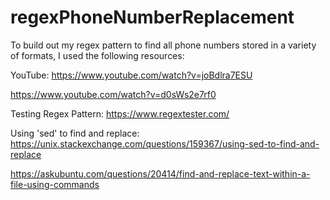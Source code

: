 # regexPhoneNumberReplacement

To build out my regex pattern to find all phone numbers stored in a variety of formats, I used the following resources:

YouTube:
https://www.youtube.com/watch?v=joBdlra7ESU

https://www.youtube.com/watch?v=d0sWs2e7rf0


Testing Regex Pattern:
https://www.regextester.com/

Using 'sed' to find and replace:
https://unix.stackexchange.com/questions/159367/using-sed-to-find-and-replace

https://askubuntu.com/questions/20414/find-and-replace-text-within-a-file-using-commands